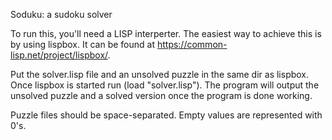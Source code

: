 Soduku: a sudoku solver

To run this, you'll need a LISP interperter. The easiest way to achieve this is by using lispbox. It can be found at https://common-lisp.net/project/lispbox/.

Put the solver.lisp file and an unsolved puzzle in the same dir as lispbox. Once lispbox is started run (load "solver.lisp"). The program will output the unsolved puzzle and a solved version once the program is done working.

Puzzle files should be space-separated. Empty values are represented with 0's.
